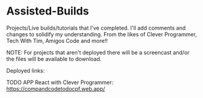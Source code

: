 # Assisted-Builds
Projects/Live builds/tutorials that I've completed. I'll add comments and changes to solidify my understanding.
From the likes of Clever Programmer, Tech With Tim, Amigos Code and more!!

NOTE: For projects that aren't deployed there will be a screencast and/or the files will be available to download.


Deployed links:

TODO APP React with Clever Programmer: https://compandcodetodocpf.web.app/
